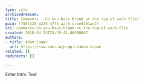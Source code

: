 ```yaml
---
type: rule
archivedreason: 
title: Comments - Do you have brand at the top of each file?
guid: f758f222-b220-47f5-aac5-cabe8401ad2f
uri: comments-do-you-have-brand-at-the-top-of-each-file
created: 2018-04-23T23:39:43.0000000Z
authors:
- title: Adam Cogan
  url: https://ssw.com.au/people/adam-cogan
related: []
redirects: []

---
```



Enter Intro Text
<br><excerpt class='endintro'></excerpt><br>




